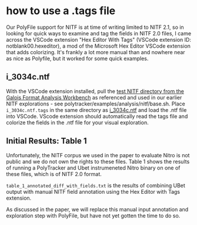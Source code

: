 # how to use a .tags file

Our PolyFile support for NITF is at time of writing limited to NITF 2.1, so in looking for quick ways to examine and tag the fields in NITF 2.0 files, I came across the VSCode extension "Hex Editor With Tags" (VSCode extension ID: notblank00.hexeditor), a mod of the Microsoft Hex Editor VSCode extension that adds colorizing. It's frankly a lot more manual than and nowhere near as nice as Polyfile, but it worked for some quick examples.

## i_3034c.ntf

With the VSCode extension installed, pull the [test NITF directory from the Galois Format Analysis Workbench](https://github.com/GaloisInc/FAW/tree/master/test_files/nitf) as referenced and used in our earlier NITF explorations - see polytracker/examples/analysis/nitf/base.sh. Place `i_3034c.ntf.tags` in the same directory as [i_3034c.ntf](https://github.com/GaloisInc/FAW/blob/master/test_files/nitf/i_3034c.ntf) and load the .ntf file into VSCode. VScode extension should automatically read the tags file and colorize the fields in the .ntf file for your visual exploration.

## Initial Results: Table 1

Unfortunately, the NITF corpus we used in the paper to evaluate Nitro is not public and we do not own the rights to these files. Table 1 shows the results of running a PolyTracker and Ubet instrumeneted Nitro binary on one of these files, which is of NITF 2.0 format.

`table_1_annotated_diff_with_fields.txt` is the results of combining UBet output with manual NITF field annotation using the Hex Editor with Tags extension.

As discussed in the paper, we will replace this manual input annotation and exploration step with PolyFile, but have not yet gotten the time to do so.